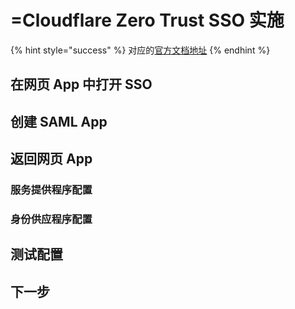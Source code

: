 # =Cloudflare Zero Trust SSO 实施

{% hint style="success" %}
对应的[官方文档地址](https://bitwarden.com/help/cloudflare-zero-trust-sso-implementation/)
{% endhint %}

## 在网页 App 中打开 SSO <a href="#open-sso-in-the-web-app" id="open-sso-in-the-web-app"></a>

## 创建 SAML App <a href="#create-saml-app" id="create-saml-app"></a>

## 返回网页 App <a href="#back-to-the-web-app" id="back-to-the-web-app"></a>

### 服务提供程序配置 <a href="#service-provider-configuration" id="service-provider-configuration"></a>

### 身份供应程序配置 <a href="#identity-provider-configuration" id="identity-provider-configuration"></a>

## 测试配置 <a href="#test-the-configuration" id="test-the-configuration"></a>

## 下一步 <a href="#next-steps" id="next-steps"></a>
